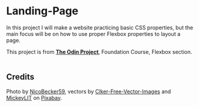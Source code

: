 # Landing-Page

In this project I will make a website practicing basic CSS properties, but the main focus will be on how to use proper Flexbox properties to layout a page.

This project is from <strong><a href="https://www.theodinproject.com/lessons/foundations-landing-page" target="_blank" rel="noopener noreferrer">The Odin Project</a></strong>, Foundation Course, Flexbox section.
<br>
<br>

<h2>Credits</h2>
Photo by <a href="https://pixabay.com/users/nicobecker59-19845444/" target="_blank" rel="noopener noreferrer">NicoBecker59</a>, vectors by <a href="https://pixabay.com/users/clker-free-vector-images-3736/" target="_blank" rel="noopener noreferrer">Clker-Free-Vector-Images</a> and <a href="https://pixabay.com/users/mickeylit-611797/" target="_blank" rel="noopener noreferrer">MickeyLIT</a> on <a href="https://pixabay.com/" target="_blank" rel="noopener noreferrer">Pixabay</a>.

